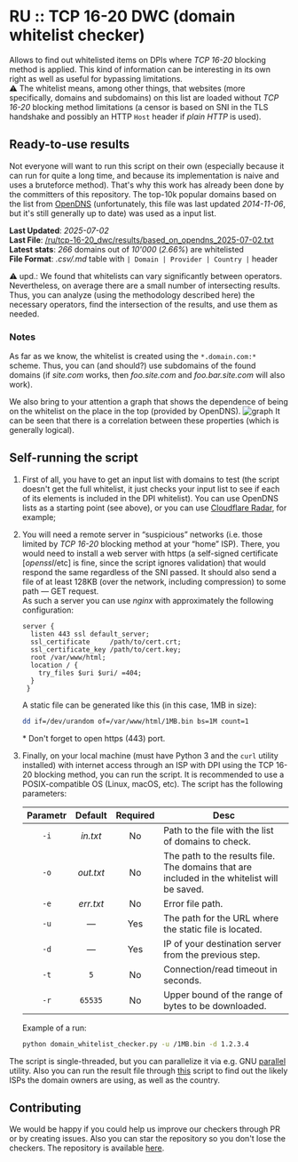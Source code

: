 # RU :: TCP 16-20 DWC (domain whitelist checker)
Allows to find out whitelisted items on DPIs where _TCP 16-20_ blocking method is applied.
This kind of information can be interesting in its own right as well as useful for bypassing limitations.<br>
⚠️ The whitelist means, among other things, that websites (more specifically, domains and subdomains) on this list are loaded without _TCP 16-20_ blocking method limitations (a censor is based on SNI in the TLS handshake and possibly an HTTP `Host` header if _plain HTTP_ is used).

## Ready-to-use results
Not everyone will want to run this script on their own (especially because it can run for quite a long time, and because its implementation is naive and uses a bruteforce method). That's why this work has already been done by the committers of this repository.
The top-10k popular domains based on the list from [OpenDNS](https://github.com/opendns/public-domain-lists/blob/master/opendns-top-domains.txt) (unfortunately, this file was last updated _2014-11-06_, but it's still generally up to date) was used as a input list.

**Last Updated**: _2025-07-02_<br>
**Last File**: [/ru/tcp-16-20_dwc/results/based_on_opendns_2025-07-02.txt](/ru/tcp-16-20_dwc/results/based_on_opendns_2025-07-02.txt)<br>
**Latest stats**: _266_ domains out of _10'000_ (_2.66%_) are whitelisted<br>
**File Format**: _.csv/.md_ table with `| Domain | Provider | Country |` header

⚠️ upd.: We found that whitelists can vary significantly between operators. Nevertheless, on average there are a small number of intersecting results. Thus, you can analyze (using the methodology described here) the necessary operators, find the intersection of the results, and use them as needed.

### Notes
As far as we know, the whitelist is created using the `*.domain.com:*` scheme. Thus, you can (and should?) use subdomains of the found domains (if _site.com_ works, then _foo.site.com_ and _foo.bar.site.com_ will also work).

We also bring to your attention a graph that shows the dependence of being on the whitelist on the place in the top (provided by OpenDNS).
![graph](https://raw.githubusercontent.com/hyperion-cs/dpi-checkers/refs/heads/main/static/images/tcp-16-20_dwc_based_on_opendns_2025-07-02.png)
It can be seen that there is a correlation between these properties (which is generally logical).

## Self-running the script
1. First of all, you have to get an input list with domains to test (the script doesn't get the full whitelist, it just checks your input list to see if each of its elements is included in the DPI whitelist). You can use OpenDNS lists as a starting point (see above), or you can use [Cloudflare Radar](https://radar.cloudflare.com/domains), for example;
2. You will need a remote server in “suspicious” networks (i.e. those limited by _TCP 16-20_ blocking method at your “home” ISP). There, you would need to install a web server with https (a self-signed certificate [_openssl_/etc] is fine, since the script ignores validation) that would respond the same regardless of the SNI passed. It should also send a file of at least 128KB (over the network, including compression) to some path — GET request.<br>
   As such a server you can use _nginx_ with approximately the following configuration:
   ```nginx
   server {
     listen 443 ssl default_server;
     ssl_certificate     /path/to/cert.crt;
     ssl_certificate_key /path/to/cert.key;
     root /var/www/html;
     location / {
       try_files $uri $uri/ =404;
     }
    }
   ```
   A static file can be generated like this (in this case, 1MB in size):
   ```bash
   dd if=/dev/urandom of=/var/www/html/1MB.bin bs=1M count=1
   ```
   \* Don't forget to open https (443) port.
3. Finally, on your local machine (must have Python 3 and the `curl` utility installed) with internet access through an ISP with DPI using the TCP 16-20 blocking method, you can run the script. It is recommended to use a POSIX-compatible OS (Linux, macOS, etc). The script has the following parameters:

   | Parametr | Default | Required | Desc |
   | :-: | :-: | :-: | - |
   | `-i` | _in.txt_ | No |Path to the file with the list of domains to check.|
   | `-o` | _out.txt_ | No |The path to the results file. The domains that are included in the whitelist will be saved.|
   | `-e` | _err.txt_ | No |Error file path.|
   | `-u` | — | Yes |The path for the URL where the static file is located.|
   | `-d` | — | Yes |IP of your destination server from the previous step.|
   | `-t` | `5` | No |Connection/read timeout in seconds.|
   | `-r` | `65535` | No |Upper bound of the range of bytes to be downloaded.|

   Example of a run:
   ```bash
   python domain_whitelist_checker.py -u /1MB.bin -d 1.2.3.4
   ```

The script is single-threaded, but you can parallelize it via e.g. GNU [parallel](https://www.gnu.org/software/parallel/) utility.
Also you can run the result file through [this](/utils/domain2provider.py) script to find out the likely ISPs the domain owners are using, as well as the country.

## Contributing
We would be happy if you could help us improve our checkers through PR or by creating issues.
Also you can star the repository so you don't lose the checkers.
The repository is available [here](https://github.com/hyperion-cs/dpi-checkers).
